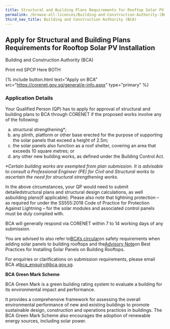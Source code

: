 ```yaml
---
title: Structural and Building Plans Requirements for Rooftop Solar PV Installation
permalink: /browse-all-licences/Building-and-Construction-Authority-(BCA)/Structural-and-Building-Plans-Requirements-for-Rooftop-Solar-PV-Installation
third_nav_title: Building and Construction Authority (BCA)
---
```


## Apply for Structural and Building Plans Requirements for Rooftop Solar PV Installation

Building and Construction Authority (BCA)

Print md SPCP Here BOTH

{% include button.html text="Apply on BCA" src="https://corenet.gov.sg/general/e-info.aspx" type="primary" %}

### Application Details

<p>Your Qualified Person (QP) has to apply for approval of structural and building plans to BCA through CORENET if the proposed works involve any of the following:</p>
<ol style="list-style-type: lower-alpha;">
<li>structural strengthening*;</li>
<li>any plinth, platform or other base erected for the purpose of supporting the solar panels that exceed a height of 2.5m;</li>
<li>the solar panels also function as a roof shelter, covering an area that exceeds 10 square metres; or</li>
<li>any other new building works, as defined under the Building Control Act.</li>
</ol>
<p><em>*Certain building works are exempted from plan submission. It is advisable to consult a Professional Engineer (PE) for Civil and Structural works to ascertain the need for structural strengthening works.</em></p>
<p>In the above circumstances, your QP would need to submit detailedstructural plans and structural design calculations, as well asbuilding plans(if applicable). Please also note that lightning protection &ndash; as required for under the SS555:2018 Code of Practice for Protection Against Lightning &ndash; for the solar modules and associated control panels must be duly complied with.</p>
<p>BCA will generally respond via CORENET within 7 to 14 working days of any submission.</p>
<p>You are advised to also refer to<a href="https://www.corenet.gov.sg/media/2018160/circular_10aug2016.pdf" target="_blank" rel="noopener noreferrer">BCA&rsquo;s circular</a>on safety requirements when adding solar panels to building rooftops and the<a href="https://www.corenet.gov.sg/media/2033038/joint-advisory-note-on-solar-photovoltaic-installations-on-rooftops-of-buildings_final_240117.pdf" target="_blank" rel="noopener noreferrer">Advisory Note</a>on Best Practices for Installing Solar Panels on Building Rooftops.</p>
<p>For enquiries or clarifications on submission requirements, please email BCA at<a href="mailto:bca_enquiry@bca.gov.sg">bca_enquiry@bca.gov.sg</a>.</p>
<p><strong>BCA Green Mark Scheme</strong></p>
<p>BCA Green Mark is a green building rating system to evaluate a building for its environmental impact and performance.</p>
<p>It provides a comprehensive framework for assessing the overall environmental performance of new and existing buildings to promote sustainable design, construction and operations practices in buildings. The BCA Green Mark Scheme also encourages the adoption of renewable energy sources, including solar power.</p>

